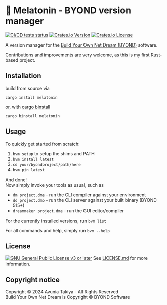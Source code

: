 # 💊 Melatonin - BYOND version manager

[![][badge-status-test]](https://github.com/atakiya/melatonin/actions)
[![][badge-crates-version]](https://crates.io/crates/melatonin)
[![][badge-crates-license]](./LICENSE.md)

A version manager for the [Build Your Own Net Dream (BYOND)](https://www.byond.com/) software.

Contributions and improvements are very welcome, as this is my first Rust-based project.

## Installation

build from source via

```
cargo install melatonin
```

or, with [cargo binstall](https://github.com/cargo-bins/cargo-binstall)

```
cargo binstall melatonin
```

## Usage

To quickly get started from scratch:

1. `bvm setup` to setup the shims and PATH
2. `bvm install latest`
3. `cd your/byondproject/path/here`
4. `bvm pin latest`

And done!  
Now simply invoke your tools as usual, such as

-   `dm project.dme` - run the CLI compiler against your environment
-   `dd project.dmb` - run the CLI server against your built binary (BYOND 515+)
-   `dreammaker project.dme` - run the GUI editor/compiler

For the currently installed versions, run `bvm list`

For all commands and help, simply run `bvm --help`

## License

[![GNU General Public License v3 or later](https://www.gnu.org/graphics/gplv3-127x51.png)](https://www.gnu.org/licenses/gpl-3.0.html)
See [LICENSE.md](./LICENSE.md) for more information.

## Copyright notice

Copyright ©️ 2024 Avunia Takiya - All Rights Reserved  
Build Your Own Net Dream is Copyright ©️ BYOND Software

[badge-status-test]: https://img.shields.io/github/actions/workflow/status/atakiya/melatonin/test.yaml?label=tests "CI/CD tests status"
[badge-crates-version]: https://img.shields.io/crates/v/melatonin "Crates.io Version"
[badge-crates-license]: https://img.shields.io/crates/l/melatonin "Crates.io License"

